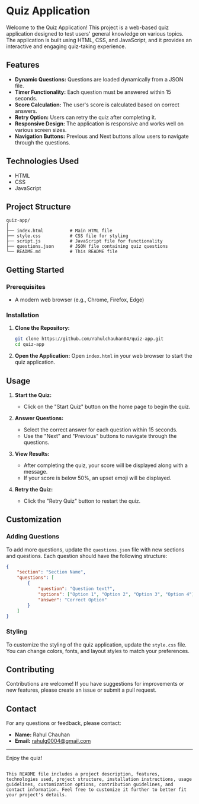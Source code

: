 # Quiz Application

Welcome to the Quiz Application! This project is a web-based quiz application designed to test users' general knowledge on various topics. The application is built using HTML, CSS, and JavaScript, and it provides an interactive and engaging quiz-taking experience.

## Features

- **Dynamic Questions:** Questions are loaded dynamically from a JSON file.
- **Timer Functionality:** Each question must be answered within 15 seconds.
- **Score Calculation:** The user's score is calculated based on correct answers.
- **Retry Option:** Users can retry the quiz after completing it.
- **Responsive Design:** The application is responsive and works well on various screen sizes.
- **Navigation Buttons:** Previous and Next buttons allow users to navigate through the questions.

## Technologies Used

- HTML
- CSS
- JavaScript

## Project Structure

```
quiz-app/
│
├── index.html          # Main HTML file
├── style.css           # CSS file for styling
├── script.js           # JavaScript file for functionality
├── questions.json      # JSON file containing quiz questions
└── README.md           # This README file
```

## Getting Started

### Prerequisites

- A modern web browser (e.g., Chrome, Firefox, Edge)

### Installation

1. **Clone the Repository:**
   ```sh
   git clone https://github.com/rahulchauhan04/quiz-app.git
   cd quiz-app
   ```

2. **Open the Application:**
   Open `index.html` in your web browser to start the quiz application.

## Usage

1. **Start the Quiz:**
   - Click on the "Start Quiz" button on the home page to begin the quiz.

2. **Answer Questions:**
   - Select the correct answer for each question within 15 seconds.
   - Use the "Next" and "Previous" buttons to navigate through the questions.

3. **View Results:**
   - After completing the quiz, your score will be displayed along with a message.
   - If your score is below 50%, an upset emoji will be displayed.

4. **Retry the Quiz:**
   - Click the "Retry Quiz" button to restart the quiz.

## Customization

### Adding Questions

To add more questions, update the `questions.json` file with new sections and questions. Each question should have the following structure:

```json
{
    "section": "Section Name",
    "questions": [
        {
            "question": "Question text?",
            "options": ["Option 1", "Option 2", "Option 3", "Option 4"],
            "answer": "Correct Option"
        }
    ]
}
```

### Styling

To customize the styling of the quiz application, update the `style.css` file. You can change colors, fonts, and layout styles to match your preferences.

## Contributing

Contributions are welcome! If you have suggestions for improvements or new features, please create an issue or submit a pull request.

## Contact

For any questions or feedback, please contact:
- **Name:** Rahul Chauhan
- **Email:** [rahulg0004@gmail.com](mailto:rahulg0004@gmail.com)

---

Enjoy the quiz!
```

This README file includes a project description, features, technologies used, project structure, installation instructions, usage guidelines, customization options, contribution guidelines, and contact information. Feel free to customize it further to better fit your project's details.